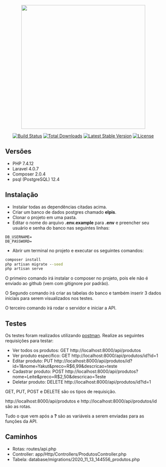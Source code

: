 <p align="center"><a href="https://laravel.com" target="_blank"><img src="https://raw.githubusercontent.com/laravel/art/master/logo-lockup/5%20SVG/2%20CMYK/1%20Full%20Color/laravel-logolockup-cmyk-red.svg" width="400"></a></p>

<p align="center">
<a href="https://travis-ci.org/laravel/framework"><img src="https://travis-ci.org/laravel/framework.svg" alt="Build Status"></a>
<a href="https://packagist.org/packages/laravel/framework"><img src="https://img.shields.io/packagist/dt/laravel/framework" alt="Total Downloads"></a>
<a href="https://packagist.org/packages/laravel/framework"><img src="https://img.shields.io/packagist/v/laravel/framework" alt="Latest Stable Version"></a>
<a href="https://packagist.org/packages/laravel/framework"><img src="https://img.shields.io/packagist/l/laravel/framework" alt="License"></a>
</p>

## Versões

- PHP 7.4.12
- Laravel 4.0.7
- Composer 2.0.4
- psql (PostgreSQL) 12.4

## Instalação

- Instalar todas as dependências citadas acima.
- Criar um banco de dados postgres chamado **elpis**.
- Clonar o projeto em uma pasta.
- Editar o nome do arquivo **.env.example** para **.env** e preencher seu usuário e senha do banco nas seguintes linhas:
```.env
DB_USERNAME=
DB_PASSWORD=
```
- Abrir um terminal no projeto e executar os seguintes comandos:
```cmd
composer install
php artisan migrate --seed
php artisan serve
```
O primeiro comando irá instalar o composer no projeto, pois ele não é enviado ao github (vem com gitignore por padrão).

O Segundo comando irá criar as tabelas do banco e também inserir 3 dados iniciais para serem visualizados nos testes.

O terceiro comando irá rodar o servidor e iniciar a API.

## Testes

Os testes foram realizados utilizando [postman](https://www.postman.com). Realize as seguintes requisições para testar:

- Ver todos os produtos: GET http://localhost:8000/api/produtos
- Ver produto específico: GET http://localhost:8000/api/produtos/id?id=1
- Editar produto: PUT http://localhost:8000/api/produtos/id?id=1&nome=Yakut&preco=R$6,99&descricao=teste
- Cadastrar produto: POST http://localhost:8000/api/produtos?nome=Leite&preco=R$2,50&descricao=Teste
- Deletar produto: DELETE http://localhost:8000/api/produtos/id?id=1

GET, PUT, POST e DELETE são os tipos de requisição.

http://localhost:8000/api/produtos e http://localhost:8000/api/produtos/id são as rotas.

Tudo o que vem após a **?** são as variáveis a serem enviadas para as funções da API.

## Caminhos

- Rotas: routes/api.php
- Controller: app/Http/Controllers/ProdutosController.php
- Tabela: database/migrations/2020_11_13_144556_produtos.php


